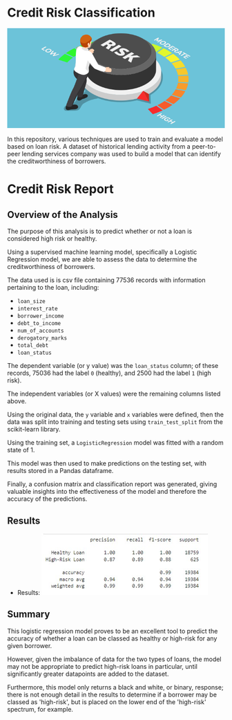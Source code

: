 # Credit Risk Classification

![Risk](/Credit_Risk/Resources/image.png?raw=true "Risk")

In this repository, various techniques are used to train and evaluate a model based on loan risk. A dataset of historical lending activity from a peer-to-peer lending services company was used to build a model that can identify the creditworthiness of borrowers.

# Credit Risk Report

## Overview of the Analysis

The purpose of this analysis is to predict whether or not a loan is considered high risk or healthy.

Using a supervised machine learning model, specifically a Logistic Regression model, we are able to assess the data to determine the creditworthiness of borrowers.

The data used is is csv file containing 77536 records with information pertaining to the loan, including:
- `loan_size`
- `interest_rate`
- `borrower_income`
- `debt_to_income`
- `num_of_accounts`
- `derogatory_marks`
- `total_debt`
- `loan_status`

The dependent variable (or y value) was the `loan_status` column; of these records, 75036 had the label `0` (healthy), and 2500 had the label `1` (high risk).

The independent variables (or X values) were the remaining columns listed above.

Using the original data, the `y` variable and `x` variables were defined, then the data was split into training and testing sets using `train_test_split` from the scikit-learn library.

Using the training set, a `LogisticRegression` model was fitted with a random state of 1.

This model was then used to make predictions on the testing set, with results stored in a Pandas dataframe.

Finally, a confusion matrix and classification report was generated, giving valuable insights into the effectiveness of the model and therefore the accuracy of the predictions.


## Results

* Results:
![Results](/Credit_Risk/Resources/results.jpg?raw=true "Results")


## Summary

This logistic regression model proves to be an excellent tool to predict the accuracy of whether a loan can be classed as healthy or high-risk for any given borrower.

However, given the imbalance of data for the two types of loans, the model may not be appropriate to predict high-risk loans in particular, until significantly greater datapoints are added to the dataset.

Furthermore, this model only returns a black and white, or binary, response; there is not enough detail in the results to determine if a borrower may be classed as 'high-risk', but is placed on the lower end of the 'high-risk' spectrum, for example. 
